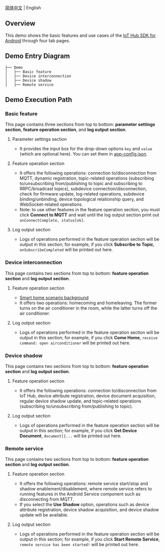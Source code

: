 [简体中文](../../README.md) | English

## Overview

This demo shows the basic features and use cases of the [IoT Hub SDK for Android](https://github.com/tencentyun/iot-device-java/tree/master/hub/hub-device-android) through four tab pages.
## Demo Entry Diagram
```
├── Demo
│   ├── Basic feature
│   ├── Device interconnection
│   ├── Device shadow
│   ├── Remote service
```

## Demo Execution Path
### Basic feature
This page contains three sections from top to bottom: **parameter settings section**, **feature operation section**, and **log output section**.
1. Parameter settings section
    * It provides the input box for the drop-down options `key` and `value` (which are optional here). You can set them in [app-config.json](https://github.com/tencentyun/iot-device-java/blob/master/hub/hub-android-demo/src/main/assets/app-config.json).
2. Feature operation section
    * It offers the following operations: connection to/disconnection from MQTT, dynamic registration, topic-related operations (subscribing to/unsubscribing from/publishing to topic and subscribing to RRPC/broadcast topics), subdevice connection/disconnection, check for firmware update, log-related operations, subdevice binding/unbinding, device topological relationship query, and WebSocket-related operations.
    * Note: to use other features in the feature operation section, you must click **Connect to MQTT** and wait until the log output section print out `onConnectComplete, status[ok]`.

3. Log output section
    * Logs of operations performed in the feature operation section will be output in this section; for example, if you click **Subscribe to Topic**, `onSubscribeCompleted` will be printed out here.

### Device interconnection
This page contains two sections from top to bottom: **feature operation section** and **log output section**.
1. Feature operation section
    * [Smart home scenario background](https://cloud.tencent.com/document/product/634/11913)
    * It offers two operations: homecoming and homeleaving. The former turns on the air conditioner in the room, while the latter turns off the air conditioner.

2. Log output section
    * Logs of operations performed in the feature operation section will be output in this section; for example, if you click **Come Home**, `receive command: open airconditioner` will be printed out here.

### Device shadow
This page contains two sections from top to bottom: **feature operation section** and **log output section**.
1. Feature operation section
    * It offers the following operations: connection to/disconnection from IoT Hub, device attribute registration, device document acquisition, regular device shadow update, and topic-related operations (subscribing to/unsubscribing from/publishing to topic).

2. Log output section
    * Logs of operations performed in the feature operation section will be output in this section; for example, if you click **Get Device Document**, `document[{...` will be printed out here.


### Remote service
This page contains two sections from top to bottom: **feature operation section** and **log output section**.
1. Feature operation section
    * It offers the following operations: remote service start/stop and shadow enablement/disablement, where remote service refers to running features in the Android Service component such as disconnecting from MQTT.
    * If you select the **Use Shadow** option, operations such as device attribute registration, device shadow acquisition, and device shadow update will be available.

2. Log output section
    * Logs of operations performed in the feature operation section will be output in this section; for example, if you click **Start Remote Service**, `remote service has been started!` will be printed out here.
